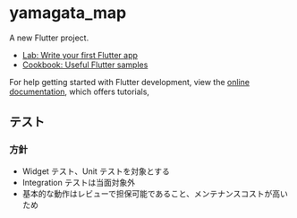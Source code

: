 # yamagata_map

A new Flutter project.


- [Lab: Write your first Flutter app](https://docs.flutter.dev/get-started/codelab)
- [Cookbook: Useful Flutter samples](https://docs.flutter.dev/cookbook)

For help getting started with Flutter development, view the
[online documentation](https://docs.flutter.dev/), which offers tutorials,

## テスト

### 方針

- Widget テスト、Unit テストを対象とする
- Integration テストは当面対象外
- 基本的な動作はレビューで担保可能であること、メンテナンスコストが高いため
